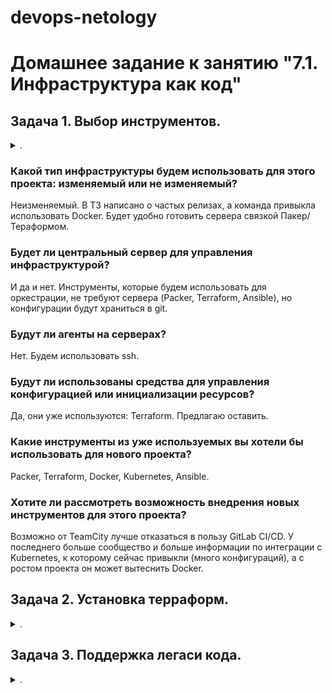devops-netology
===============

# Домашнее задание к занятию "7.1. Инфраструктура как код"

## Задача 1. Выбор инструментов. 

<details><summary>.</summary>
 
### Легенда
 
> Через час совещание на котором менеджер расскажет о новом проекте. Начать работу над которым надо 
> будет уже сегодня. 
> На данный момент известно, что это будет сервис, который ваша компания будет предоставлять внешним заказчикам.
> Первое время, скорее всего, будет один внешний клиент, со временем внешних клиентов станет больше.
> 
> Так же по разговорам в компании есть вероятность, что техническое задание еще не четкое, что приведет к большому
> количеству небольших релизов, тестирований интеграций, откатов, доработок, то есть скучно не будет.  
>    
> Вам, как девопс инженеру, будет необходимо принять решение об инструментах для организации инфраструктуры.
> На данный момент в вашей компании уже используются следующие инструменты: 
> - остатки Сloud Formation, 
> - некоторые образы сделаны при помощи Packer,
> - год назад начали активно использовать Terraform, 
> - разработчики привыкли использовать Docker, 
> - уже есть большая база Kubernetes конфигураций, 
> - для автоматизации процессов используется Teamcity, 
> - также есть совсем немного Ansible скриптов, 
> - и ряд bash скриптов для упрощения рутинных задач.  
> 
> Для этого в рамках совещания надо будет выяснить подробности о проекте, что бы в итоге определиться с инструментами:
> 
> 1. Какой тип инфраструктуры будем использовать для этого проекта: изменяемый или не изменяемый?
> 1. Будет ли центральный сервер для управления инфраструктурой?
> 1. Будут ли агенты на серверах?
> 1. Будут ли использованы средства для управления конфигурацией или инициализации ресурсов? 
>  
> В связи с тем, что проект стартует уже сегодня, в рамках совещания надо будет определиться со всеми этими вопросами.
> 
> ### В результате задачи необходимо
> 
> 1. Ответить на четыре вопроса представленных в разделе "Легенда". 
> 1. Какие инструменты из уже используемых вы хотели бы использовать для нового проекта? 
> 1. Хотите ли рассмотреть возможность внедрения новых инструментов для этого проекта? 
> 
> Если для ответа на эти вопросы недостаточно информации, то напишите какие моменты уточните на совещании.

</details>

### Какой тип инфраструктуры будем использовать для этого проекта: изменяемый или не изменяемый?

Неизменяемый. В ТЗ написано о частых релизах, а команда привыкла использовать Docker. Будет удобно готовить сервера связкой Пакер/Тераформом.

### Будет ли центральный сервер для управления инфраструктурой?

И да и нет. Инструменты, которые будем использовать для оркестрации, не требуют сервера (Packer, Terraform, Ansible), но конфигурации будут храниться в git.

### Будут ли агенты на серверах?

Нет. Будем использовать ssh.

### Будут ли использованы средства для управления конфигурацией или инициализации ресурсов? 

Да, они уже используются: Terraform. Предлагаю оставить.

### Какие инструменты из уже используемых вы хотели бы использовать для нового проекта? 

Packer, Terraform, Docker, Kubernetes, Ansible.

### Хотите ли рассмотреть возможность внедрения новых инструментов для этого проекта?

Возможно от TeamCity лучше отказаться в пользу GitLab CI/CD. У последнего больше сообщество и больше информации по интеграции с Kubernetes, к которому сейчас привыкли (много конфигураций), а с ростом проекта он может вытеснить Docker.

## Задача 2. Установка терраформ. 

<details><summary>.</summary>

> Официальный сайт: https://www.terraform.io/
> 
> Установите терраформ при помощи менеджера пакетов используемого в вашей операционной системе.
> В виде результата этой задачи приложите вывод команды `terraform --version`.

</details>

## Задача 3. Поддержка легаси кода. 

<details><summary>.</summary>

> В какой-то момент вы обновили терраформ до новой версии, например с 0.12 до 0.13. 
> А код одного из проектов настолько устарел, что не может работать с версией 0.13. 
> В связи с этим необходимо сделать так, чтобы вы могли одновременно использовать последнюю версию терраформа установленную при помощи
> штатного менеджера пакетов и устаревшую версию 0.12. 
> 
> В виде результата этой задачи приложите вывод `--version` двух версий терраформа доступных на вашем компьютере 
> или виртуальной машине.

</details>

